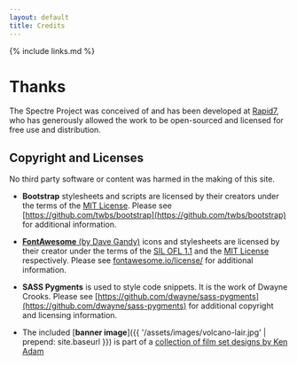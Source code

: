 ```yaml
---
layout: default
title: Credits
---
```

{% include links.md %}

# Thanks

The Spectre Project was conceived of and has been developed at [Rapid7](https://github.com/rapid7), who has generously allowed the work to be open-sourced and licensed for free use and distribution.

## Copyright and Licenses

No third party software or content was harmed in the making of this site.

* **Bootstrap** stylesheets and scripts are licensed by their creators under the terms of the [MIT License](https://github.com/twbs/bootstrap/blob/v4-dev/LICENSE). Please see [https://github.com/twbs/bootstrap](https://github.com/twbs/bootstrap) for additional information.

* [**FontAwesome** (by Dave Gandy)](http://fontawesome.io) icons and stylesheets are licensed by their creator under the terms of the [SIL OFL 1.1](http://scripts.sil.org/OFL) and the [MIT License](https://opensource.org/licenses/mit-license.html) respectively. Please see [fontawesome.io/license/](fontawesome.io/license/) for additional information.

* **SASS Pygments** is used to style code snippets. It is the work of Dwayne Crooks. Please see [https://github.com/dwayne/sass-pygments](https://github.com/dwayne/sass-pygments) for additional copyright and licensing information.

* The included [**banner image**]({{ '/assets/images/volcano-lair.jpg' | prepend: site.baseurl }}) is part of a [collection of film set designs by Ken Adam](http://jamesbond.wikia.com/wiki/Ken_Adam)
